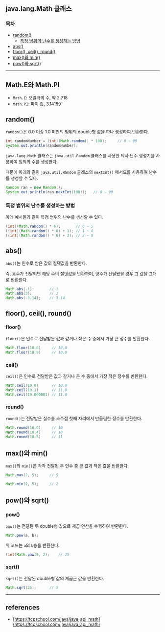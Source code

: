 ## java.lang.Math 클래스
### 목차
- [random()](#random)
    - [특정 범위의 난수를 생성하는 방법](#특정-범위의-난수를-생성하는-방법)
- [abs()](#abs)
- [floor(), ceil(), round()](#floor-ceil-round)
- [max()와 min()](#max와-min)
- [pow()와 sqrt()](#pow와-sqrt)

---
## Math.E와 Math.PI
- `Math.E`: 오일러의 수, 약 2.718
- `Math.PI`: 파이 값, 3.14159

## random()
`random()`은 0.0 이상 1.0 미만의 범위의 double형 값을 하나 생성하여 반환한다.

```java
int randomNumber = (int)(Math.random() * 100);     // 0 ~ 99
System.out.println(randomNumber);
```

`java.lang.Math` 클래스는 `java.util.Random` 클래스를 사용한 의사 난수 생성기를 사용하여 임의의 수를 생성한다.

때문에 아래와 같이 `java.util.Random` 클래스의 `nextInt()` 메서드를 사용하여 난수를 생성할 수 있다.

```java
Random ran = new Random();
System.out.println(ran.nextInt(100));   // 0 ~ 99
```

### 특정 범위의 난수를 생성하는 방법
아래 예시들과 같이 특정 범위의 난수를 생성할 수 있다.

```java
(int)(Math.random() * 6);       // 0 ~ 5
((int)(Math.random() * 6) + 1); // 1 ~ 6
((int)(Math.random() * 6) + 3); // 3 ~ 8
```

## abs()
`abs()`는 인수로 받은 값의 절댓값을 반환한다.

즉, 음수가 전달되면 해당 수의 절댓값을 반환하며, 양수가 전달됐을 경우 그 값을 그대로 반환한다.

```java
Math.abs(-1);       // 1
Math.abs(3);        // 3
Math.abs(-3.14);    // 3.14
```

## floor(), ceil(), round()
### floor()
`floor()`은 인수로 전달받은 값과 같거나 작은 수 중에서 가장 큰 정수를 반환한다.

```java
Math.floor(10.0)     // 10.0
Math.floor(10.9)     // 10.0
```

### ceil()
`ceil()`은 인수로 전달받은 값과 같거나 큰 수 중에서 가장 작은 정수를 반환한다.

```java
Math.ceil(10.0)      // 10.0
Math.ceil(10.1)      // 11.0
Math.ceil(10.000001) // 11.0
```

### round()
`round()`는 전달받은 실수를 소수점 첫째 자리에서 반올림한 정수를 반환한다.

```java
Math.round(10.0)     // 10
Math.round(10.4)     // 10
Math.round(10.5)     // 11
```

## max()와 min()
`max()`와 `min()`은 각각 전달된 두 인수 중 큰 값과 작은 값을 반환한다.

```java
Math.max(2, 5);     // 5
```
```java
Math.min(2, 5);     // 2
```

## pow()와 sqrt()
### pow()
`pow()`는 전달된 두 double형 값으로 제곱 연산을 수행하여 반환한다.

```java
Math.pow(a, b);
```

위 코드는 `a`의 `b`승을 반환한다.

```java
(int)Math.pow(5, 2);    // 25
```

### sqrt()
`sqrt()`는 전달된 double형 값의 제곱근 값을 반환한다.

```java
Math.sqrt(25);      // 5
```

---
## references
- [https://tcpschool.com/java/java_api_math](https://tcpschool.com/java/java_api_math)